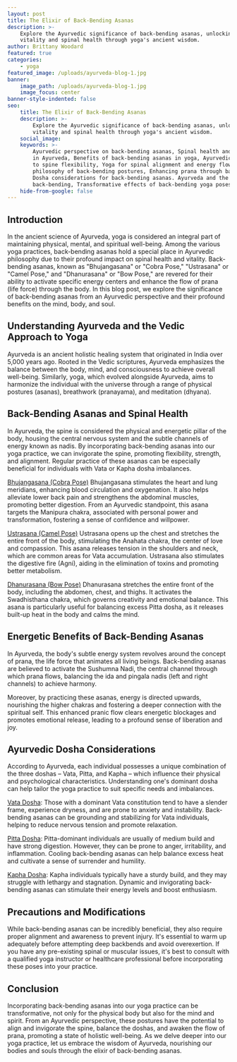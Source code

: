 ```yaml
---
layout: post
title: The Elixir of Back-Bending Asanas
description: >-
    Explore the Ayurvedic significance of back-bending asanas, unlocking
    vitality and spinal health through yoga's ancient wisdom.
author: Brittany Woodard
featured: true
categories:
    - yoga
featured_image: /uploads/ayurveda-blog-1.jpg
banner:
    image_path: /uploads/ayurveda-blog-1.jpg
    image_focus: center
banner-style-indented: false
seo:
    title: The Elixir of Back-Bending Asanas
    description: >-
        Explore the Ayurvedic significance of back-bending asanas, unlocking
        vitality and spinal health through yoga's ancient wisdom.
    social_image:
    keywords: >-
        Ayurvedic perspective on back-bending asanas, Spinal health and vitality
        in Ayurveda, Benefits of back-bending asanas in yoga, Ayurvedic approach
        to spine flexibility, Yoga for spinal alignment and energy flow, Vedic
        philosophy of back-bending postures, Enhancing prana through back-bends,
        Dosha considerations for back-bending asanas. Ayurveda and the art of
        back-bending, Transformative effects of back-bending yoga poses.
    hide-from-google: false
---
```

## Introduction

In the ancient science of Ayurveda, yoga is considered an integral part of maintaining physical, mental, and spiritual well-being. Among the various yoga practices, back-bending asanas hold a special place in Ayurvedic philosophy due to their profound impact on spinal health and vitality. Back-bending asanas, known as "Bhujangasana" or "Cobra Pose," "Ustrasana" or "Camel Pose," and "Dhanurasana" or "Bow Pose," are revered for their ability to activate specific energy centers and enhance the flow of prana (life force) through the body. In this blog post, we explore the significance of back-bending asanas from an Ayurvedic perspective and their profound benefits on the mind, body, and soul.

## Understanding Ayurveda and the Vedic Approach to Yoga

Ayurveda is an ancient holistic healing system that originated in India over 5,000 years ago. Rooted in the Vedic scriptures, Ayurveda emphasizes the balance between the body, mind, and consciousness to achieve overall well-being. Similarly, yoga, which evolved alongside Ayurveda, aims to harmonize the individual with the universe through a range of physical postures (asanas), breathwork (pranayama), and meditation (dhyana).

## Back-Bending Asanas and Spinal Health

In Ayurveda, the spine is considered the physical and energetic pillar of the body, housing the central nervous system and the subtle channels of energy known as nadis. By incorporating back-bending asanas into our yoga practice, we can invigorate the spine, promoting flexibility, strength, and alignment. Regular practice of these asanas can be especially beneficial for individuals with Vata or Kapha dosha imbalances.

<u>Bhujangasana (Cobra Pose)</u> Bhujangasana stimulates the heart and lung meridians, enhancing blood circulation and oxygenation. It also helps alleviate lower back pain and strengthens the abdominal muscles, promoting better digestion. From an Ayurvedic standpoint, this asana targets the Manipura chakra, associated with personal power and transformation, fostering a sense of confidence and willpower.

<u>Ustrasana (Camel Pose)</u> Ustrasana opens up the chest and stretches the entire front of the body, stimulating the Anahata chakra, the center of love and compassion. This asana releases tension in the shoulders and neck, which are common areas for Vata accumulation. Ustrasana also stimulates the digestive fire (Agni), aiding in the elimination of toxins and promoting better metabolism.

<u>Dhanurasana (Bow Pose)</u> Dhanurasana stretches the entire front of the body, including the abdomen, chest, and thighs. It activates the Swadhisthana chakra, which governs creativity and emotional balance. This asana is particularly useful for balancing excess Pitta dosha, as it releases built-up heat in the body and calms the mind.

## Energetic Benefits of Back-Bending Asanas

In Ayurveda, the body's subtle energy system revolves around the concept of prana, the life force that animates all living beings. Back-bending asanas are believed to activate the Sushumna Nadi, the central channel through which prana flows, balancing the ida and pingala nadis (left and right channels) to achieve harmony.

Moreover, by practicing these asanas, energy is directed upwards, nourishing the higher chakras and fostering a deeper connection with the spiritual self. This enhanced pranic flow clears energetic blockages and promotes emotional release, leading to a profound sense of liberation and joy.

## Ayurvedic Dosha Considerations

According to Ayurveda, each individual possesses a unique combination of the three doshas – Vata, Pitta, and Kapha – which influence their physical and psychological characteristics. Understanding one's dominant dosha can help tailor the yoga practice to suit specific needs and imbalances.

<u>Vata Dosha</u>\: Those with a dominant Vata constitution tend to have a slender frame, experience dryness, and are prone to anxiety and instability. Back-bending asanas can be grounding and stabilizing for Vata individuals, helping to reduce nervous tension and promote relaxation.

<u>Pitta Dosha</u>\: Pitta-dominant individuals are usually of medium build and have strong digestion. However, they can be prone to anger, irritability, and inflammation. Cooling back-bending asanas can help balance excess heat and cultivate a sense of surrender and humility.

<u>Kapha Dosha</u>\: Kapha individuals typically have a sturdy build, and they may struggle with lethargy and stagnation. Dynamic and invigorating back-bending asanas can stimulate their energy levels and boost enthusiasm.

## Precautions and Modifications

While back-bending asanas can be incredibly beneficial, they also require proper alignment and awareness to prevent injury. It's essential to warm up adequately before attempting deep backbends and avoid overexertion. If you have any pre-existing spinal or muscular issues, it's best to consult with a qualified yoga instructor or healthcare professional before incorporating these poses into your practice.

## Conclusion

Incorporating back-bending asanas into our yoga practice can be transformative, not only for the physical body but also for the mind and spirit. From an Ayurvedic perspective, these postures have the potential to align and invigorate the spine, balance the doshas, and awaken the flow of prana, promoting a state of holistic well-being. As we delve deeper into our yoga practice, let us embrace the wisdom of Ayurveda, nourishing our bodies and souls through the elixir of back-bending asanas.